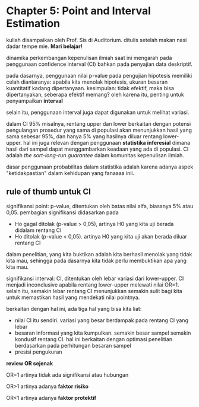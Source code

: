 # Chapter 5: Point and Interval Estimation

kuliah disampaikan oleh Prof. Sis di Auditorium. ditulis setelah makan nasi dadar tempe mie. **Mari belajar!**

dinamika perkembangan kepenulisan ilmiah saat ini mengarah pada penggunaan confidence interval (CI) bahkan pada penyajian data deskriptif.

pada dasarnya, penggunaan nilai p-value pada pengujian hipotesis memiliki celah diantaranya: apabila kita menolak hipotesis, ukuran besaran kuantitatif kadang dipertanyaan. kesimpulan: tidak efektif, maka bisa dipertanyakan, seberapa efektif memang? oleh karena itu, penting untuk penyampaikan **interval**

selain itu, penggunaan interval juga dapat digunakan untuk melihat variasi.

dalam CI 95% misalnya, rentang upper dan lower berkaitan dengan potensi pengulangan prosedur yang sama di populasi akan menunjukkan hasil yang sama sebesar 95%, dan hanya 5% yang hasilnya diluar rentang lower-upper. hal ini juga relevan dengan penggunaan **statistika inferesial** dimana hasil dari sampel dapat menggambarkan keadaan yang ada di populasi. CI adalah _the sort-long-run guarantee_ dalam komunitas kepenulisan ilmiah.

dasar penggunaan probabilitas dalam statistika adalah karena adanya aspek "ketidakpastian" dalam kehidupan yang fanaaaa inii.

## rule of thumb untuk CI

signifikansi point: p-value, ditentukan oleh batas nilai alfa, biasanya 5% atau 0,05. pembagian signifikansi didasarkan pada
- Ho gagal ditolak (p-value > 0,05), artinya H0 yang kita uji berada didalam rentang CI
- Ho ditolak (p-value < 0,05). artinya H0 yang kita uji akan berada diluar rentang CI

dalam penelitian, yang kita buktikan adalah kita berhasil menolak yang tidak kita mau, sehingga pada dasarnya kita tidak perlu membuktikan apa yang kita mau.

signifikansi interval: CI, ditentukan oleh lebar variasi dari lower-upper. CI menjadi inconclusive apabila rentang lower-upper melewati nilai OR=1. selain itu, semakin lebar rentang CI menunjukkan semakin sulit bagi kita untuk memastikan hasil yang mendekati nilai pointnya.

berkaitan dengan hal ini, ada tiga hal yang bisa kita liat:
- nilai CI itu sendiri. variasi yang besar berdampak pada rentang CI yang lebar
- besaran informasi yang kita kumpulkan. semakin besar sampel semakin kondusif rentang CI. hal ini berkaitan dengan optimasi penelitian berdasarkan pada perhitungan besaran sampel
- presisi pengukuran

**review OR sejenak**

OR=1 artinya tidak ada signifikansi atau hubungan

OR>1 artinya adanya **faktor risiko**

OR<1 artinya adanya **faktor protektif**

